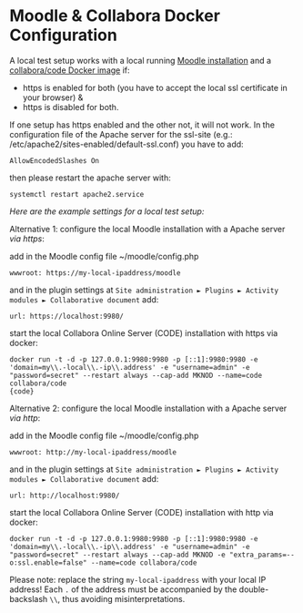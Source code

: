 # Moodle & Collabora Docker Configuration

A local test setup works with a local running [Moodle installation](https://download.moodle.org/) and a [collabora/code Docker image](https://www.collaboraoffice.com/code/docker/) if:
 * https is enabled for both (you have to accept the local ssl certificate in your browser) &
 * https is disabled for both.

If one setup has https enabled and the other not, it will not work.
In the configuration file of the Apache server for the ssl-site (e.g.: /etc/apache2/sites-enabled/default-ssl.conf) you have to add:

```
AllowEncodedSlashes On
```

then please restart the apache server with:

```
systemctl restart apache2.service
```

*Here are the example settings for a local test setup:*

Alternative 1: configure the local Moodle installation with a Apache server *via https*:

add in the Moodle config file ~/moodle/config.php

```
wwwroot: https://my-local-ipaddress/moodle
```

and in the plugin settings at `Site administration ► Plugins ► Activity modules ► Collaborative document` add:

```
url: https://localhost:9980/
```

start the local Collabora Online Server (CODE) installation with https via docker:

```
docker run -t -d -p 127.0.0.1:9980:9980 -p [::1]:9980:9980 -e 'domain=my\\.-local\\.-ip\\.address' -e "username=admin" -e "password=secret" --restart always --cap-add MKNOD --name=code collabora/code
{code}
```

Alternative 2: configure the local Moodle installation with a Apache server *via http*:

add in the Moodle config file ~/moodle/config.php

```
wwwroot: http://my-local-ipaddress/moodle
```

and in the plugin settings at `Site administration ► Plugins ► Activity modules ► Collaborative document` add:

```
url: http://localhost:9980/
```

start the local Collabora Online Server (CODE) installation with http via docker:

```
docker run -t -d -p 127.0.0.1:9980:9980 -p [::1]:9980:9980 -e 'domain=my\\.-local\\.-ip\\.address' -e "username=admin" -e "password=secret" --restart always --cap-add MKNOD -e "extra_params=--o:ssl.enable=false" --name=code collabora/code
```

Please note: replace the string `my-local-ipaddress` with your local IP address! Each `.` of the address must be accompanied by the double-backslash `\\`, thus avoiding misinterpretations.
